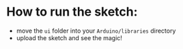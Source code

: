 # How to run the sketch:
- move the `ui` folder into your `Arduino/libraries` directory
- upload the sketch and see the magic!
